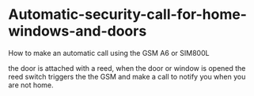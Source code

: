 # Automatic-security-call-for-home-windows-and-doors
How to make an automatic call using the GSM A6 or SIM800L

the door is attached with a reed, when the door or window is opened the reed switch triggers the the GSM and make a call to notify you when you are not home.

